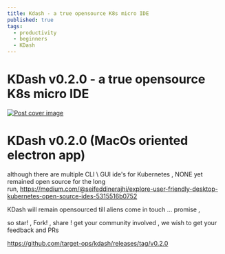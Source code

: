 ```yaml
---
title: Kdash - a true opensource K8s micro IDE
published: true
tags:
  - productivity
  - beginners
  - KDash
---
```


KDash v0.2.0 - a true opensource K8s micro IDE
==============================================

[![Post cover image](https://res.cloudinary.com/daily-now/image/upload/s--IINXUhH6--/f_auto/v1719487096/posts/1DlKJGw4G)](https://res.cloudinary.com/daily-now/image/upload/s--IINXUhH6--/f_auto/v1719487096/posts/1DlKJGw4G)

KDash v0.2.0 (MacOs oriented electron app)
==========================================

although there are multiple CLI \ GUI ide's for Kubernetes , NONE yet remained open source for the long run, <https://medium.com/@seifeddinerajhi/explore-user-friendly-desktop-kubernetes-open-source-ides-5315516b0752>

KDash will remain opensourced till aliens come in touch ... promise ,

so star! , Fork! , share ! get your community involved , we wish to get your feedback and PRs

<https://github.com/target-ops/kdash/releases/tag/v0.2.0>